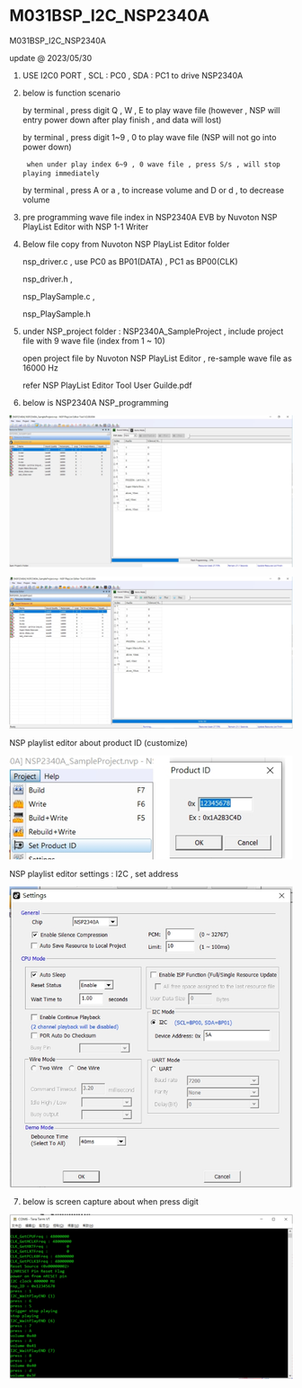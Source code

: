 # M031BSP_I2C_NSP2340A
 M031BSP_I2C_NSP2340A

update @ 2023/05/30

1. USE I2C0 PORT , SCL : PC0 , SDA : PC1 to drive NSP2340A 

2. below is function scenario

	by terminal , press digit Q , W , E to play wave file (however , NSP will entry power down after play finish , and data will lost)
	
	by terminal , press digit 1~9 , 0 to play wave file (NSP will not go into power down)

		when under play index 6~9 , 0 wave file , press S/s , will stop playing immediately
	
	by terminal , press A or a , to increase volume and D or d , to decrease volume

3. pre programming wave file index in NSP2340A EVB by Nuvoton NSP PlayList Editor with NSP 1-1 Writer

4. Below file copy from Nuvoton NSP PlayList Editor folder

	nsp_driver.c , use PC0 as BP01(DATA) , PC1 as BP00(CLK)
	
	nsp_driver.h  ,
	
	nsp_PlaySample.c , 
	
	nsp_PlaySample.h 

5. under NSP_project folder : NSP2340A_SampleProject , include project file with 9 wave file (index from 1 ~ 10) 

	open project file by Nuvoton NSP PlayList Editor , re-sample wave file as 16000 Hz 

	refer NSP PlayList Editor Tool User Guilde.pdf

6. below is NSP2340A NSP_programming

![image](https://github.com/released/M031BSP_I2C_NSP2340A/blob/main/NSP_PlayList_Editor_Tool_1.jpg)

![image](https://github.com/released/M031BSP_I2C_NSP2340A/blob/main/NSP_PlayList_Editor_Tool_2.jpg)

NSP playlist editor about product ID (customize)

![image](https://github.com/released/M031BSP_I2C_NSP2340A/blob/main/NSP_PlayList_Editor_Tool_product_ID.jpg)

NSP playlist editor settings : I2C , set address

![image](https://github.com/released/M031BSP_I2C_NSP2340A/blob/main/NSP_PlayList_Editor_Tool_settings.jpg)

7. below is screen capture about when press digit 

![image](https://github.com/released/M031BSP_I2C_NSP2340A/blob/main/log.jpg)

